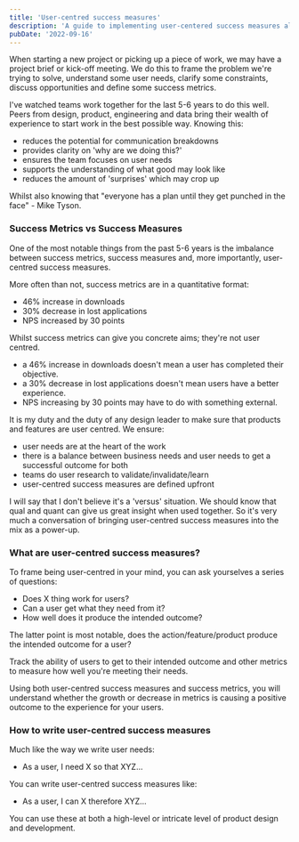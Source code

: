 ```yaml
---
title: 'User-centred success measures'
description: 'A guide to implementing user-centered success measures alongside traditional metrics'
pubDate: '2022-09-16'
---
```


When starting a new project or picking up a piece of work, we may have a project brief or kick-off meeting. We do this to frame the problem we're trying to solve, understand some user needs, clarify some constraints, discuss opportunities and define some success metrics.

I've watched teams work together for the last 5-6 years to do this well. Peers from design, product, engineering and data bring their wealth of experience to start work in the best possible way. Knowing this:

* reduces the potential for communication breakdowns
* provides clarity on 'why are we doing this?'
* ensures the team focuses on user needs
* supports the understanding of what good may look like
* reduces the amount of 'surprises' which may crop up

Whilst also knowing that "everyone has a plan until they get punched in the face" - Mike Tyson.

### Success Metrics vs Success Measures

One of the most notable things from the past 5-6 years is the imbalance between success metrics, success measures and, more importantly, user-centred success measures.

More often than not, success metrics are in a quantitative format:

* 46% increase in downloads
* 30% decrease in lost applications
* NPS increased by 30 points

Whilst success metrics can give you concrete aims; they're not user centred.

* a 46% increase in downloads doesn't mean a user has completed their objective.
* a 30% decrease in lost applications doesn't mean users have a better experience.
* NPS increasing by 30 points may have to do with something external.

It is my duty and the duty of any design leader to make sure that products and features are user centred. We ensure:

* user needs are at the heart of the work
* there is a balance between business needs and user needs to get a successful outcome for both
* teams do user research to validate/invalidate/learn
* user-centred success measures are defined upfront

I will say that I don't believe it's a 'versus' situation. We should know that qual and quant can give us great insight when used together. So it's very much a conversation of bringing user-centred success measures into the mix as a power-up.  

### What are user-centred success measures?

To frame being user-centred in your mind, you can ask yourselves a series of questions:

* Does X thing work for users?
* Can a user get what they need from it?
* How well does it produce the intended outcome?

The latter point is most notable, does the action/feature/product produce the intended outcome for a user?

Track the ability of users to get to their intended outcome and other metrics to measure how well you're meeting their needs.

Using both user-centred success measures and success metrics, you will understand whether the growth or decrease in metrics is causing a positive outcome to the experience for your users.

### How to write user-centred success measures

Much like the way we write user needs:

* As a user, I need X so that XYZ...

You can write user-centred success measures like:

* As a user, I can X therefore XYZ...

You can use these at both a high-level or intricate level of product design and development.